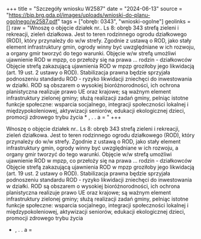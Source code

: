 +++
title = "Szczegóły wniosku W2587"
date = "2024-06-13"
source = "https://bip.brg.gda.pl/images/uploads/wnioski-do-planu-ogolnego/w2587.pdf"
tags = ["obręb: 0343", "wnioski-ogolne"]
geolinks = []
raw = "Wnoszę o objęcie działek nr.. Ls 8: obręb 343 strefą zieleni i rekreacji, zieleń działkowa. Jest  to teren rodzinnego ogrodu działkowego (ROD), który przynależy do w/w strefy. Zgodnie z ustawą o ROD, jako  stały element infrastruktury gmin, ogrody winny być uwzględniane w ich rozwoju, a organy gmir tworzyć do tego  warunki. Objęcie w/w strefą umożliwi ujawnienie ROD w mpzp, co przełoży się na prawa ... rodzin - działkowców Objęcie strefą zakazującą ujawnienia ROD w mpzp groziłoby jego likwidacją (art. 19 ust. 2 ustawy o ROD). Stabilizacja prawna będzie sprzyjała podnoszeniu standardu ROD - ryzyko likwidacji zniechęci do inwestowania w działki. ROD są obszarem o wysokiej bioróżnorodności, ich ochrona planistyczna realizuje prawo UE oraz krajowe; są ważnym element infrastruktury zielonej gminy; służą realizacji zadań gminy, pelniąc istotne funkcje społeczne: wsparcia socjalnego, integracji społeczności lokalnej i międzypokoleniowej, aktywizacji seniorów, edukacji ekologicznej dzieci, promocji zdrowego trybu życia * , . . a = "
+++

Wnoszę o objęcie działek nr.. Ls 8: obręb 343 strefą zieleni i rekreacji, zieleń działkowa. Jest
 to teren rodzinnego ogrodu działkowego (ROD), który przynależy do w/w strefy. Zgodnie z ustawą o ROD, jako
 stały element infrastruktury gmin, ogrody winny być uwzględniane w ich rozwoju, a organy gmir tworzyć do tego
 warunki. Objęcie w/w strefą umożliwi ujawnienie ROD w mpzp, co przełoży się na prawa ... rodzin -
działkowców Objęcie strefą zakazującą ujawnienia ROD w mpzp groziłoby jego likwidacją (art. 19 ust. 2 ustawy
o ROD). Stabilizacja prawna będzie sprzyjała podnoszeniu standardu ROD - ryzyko likwidacji zniechęci do
inwestowania w działki. ROD są obszarem o wysokiej bioróżnorodności, ich ochrona planistyczna realizuje
prawo UE oraz krajowe; są ważnym element infrastruktury zielonej gminy; służą realizacji zadań gminy, pelniąc
istotne funkcje społeczne: wsparcia socjalnego, integracji społeczności lokalnej i międzypokoleniowej,
aktywizacji seniorów, edukacji ekologicznej dzieci, promocji zdrowego trybu życia
* , . . a =



